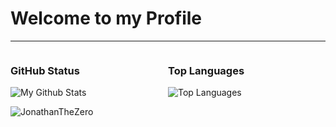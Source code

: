 <!--
**JonathanTheZero/JonathanTheZero** is a ✨ _special_ ✨ repository because its `README.md` (this file) appears on your GitHub profile.

Here are some ideas to get you started:

- 🔭 I’m currently working on ...
- 🌱 I’m currently learning ...
- 👯 I’m looking to collaborate on ...
- 🤔 I’m looking for help with ...
- 💬 Ask me about ...
- 📫 How to reach me: ...
- 😄 Pronouns: ...
- ⚡ Fun fact: ...
-->

# Welcome to my Profile

<hr />

<div markdown=1>
<div style="width: 50%;float: left" markdown=1>

### GitHub Status

![My Github Stats](https://github-readme-stats.vercel.app/api?username=JonathanTheZero&show_icons=true&theme=tokyonight&count_private=true&hide_border=true&include_all_commits=true)
</div>
<div style="width: 50%;float: right" markdown=1>

### Top Languages
        
![Top Languages](https://github-readme-stats.vercel.app/api/top-langs/?username=JonathanTheZero&theme=tokyonight&count_private=true&hide_border=true&layout=compact)
</div>

</div>

<hr />

<p align="left"> 
    <img src="https://komarev.com/ghpvc/?username=JonathanTheZero&style=flat-square" alt="JonathanTheZero" />
</p>
